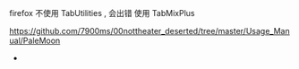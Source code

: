
firefox
不使用 TabUtilities , 会出错
使用 TabMixPlus

https://github.com/7900ms/00nottheater_deserted/tree/master/Usage_Manual/PaleMoon

-
